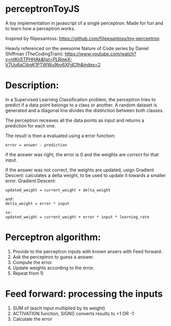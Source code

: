 # perceptronToyJS
A toy implementation in javascript of a single perceptron. Made for fun and to learn how a perceptron works.

Inspired by filipesantoss: https://github.com/filipesantoss/toy-perceptron

Heavly referenced on the awesome Nature of Code series by Daniel Shiffman (TheCodingTrain): https://www.youtube.com/watch?v=ntKn5TPHHAk&list=PLRqwX-V7Uu6aCibgK1PTWWu9by6XFdCfh&index=2

# Description:
In a Supervised Learning Classification problem, the perceptron tries to predict if a data point belongs to a class or another. 
A random dataset is generated and a diagonal line divides the distinction between both classes.

The perceptron receaves all the data points as input and returns a prediction for each one. 

The result is then a evaluated using a error function:
```
error = answer - prediction
```

if the answer was right, the error is 0 and the weights are correct for that input.

If the answer was not correct, the weights are updated, usign Gradient Descent: 
calculates a delta weight, to be used to update it towards a smaller error.
Gradient Descent:
```
updated_weight = current_weight + delta_weight

and:
delta_weight = error * input

so:
updated_weight = current_weight + error * input * learning_rate
```

# Perceptron algorithm:
1) Provide to the perceptron inputs with known ansers with Feed forward.
2) Ask the perceptron to guess a answer.
3) Compute the error.
4) Update weights according to the error.
5) Repeat from 1)

# Feed forward: processing the inputs
1) SUM of (each input multiplied by its weight)
2) ACTIVATION function, SIGN() converts results to +1 OR -1
3) Calculate the error 

